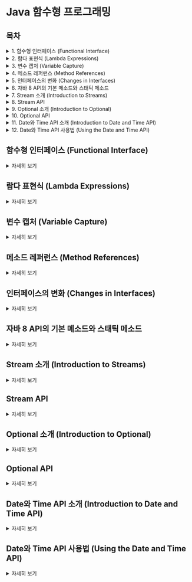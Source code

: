 

# Java 함수형 프로그래밍

## 목차
<details>
<summary>1. 함수형 인터페이스 (Functional Interface)</summary>
<a href="#함수형-인터페이스-functional-interface">함수형 인터페이스 설명으로 이동</a>
</details>

<details>
<summary>2. 람다 표현식 (Lambda Expressions)</summary>
<a href="#람다-표현식-lambda-expressions">람다 표현식 설명으로 이동</a>
</details>

<details>
<summary>3. 변수 캡처 (Variable Capture)</summary>
<a href="#변수-캡처-variable-capture">변수 캡처 설명으로 이동</a>
</details>

<details>
<summary>4. 메소드 레퍼런스 (Method References)</summary>
<a href="#메소드-레퍼런스-method-references">메소드 레퍼런스 설명으로 이동</a>
</details>

<details>
<summary>5. 인터페이스의 변화 (Changes in Interfaces)</summary>
<a href="#인터페이스의-변화-changes-in-interfaces">인터페이스의 변화 설명으로 이동</a>
</details>

<details>
<summary>6. 자바 8 API의 기본 메소드와 스태틱 메소드</summary>
<a href="#자바-8-api의-기본-메소드와-스태틱-메소드">자바 8 API의 기본 메소드와 스태틱 메소드 설명으로 이동</a>
</details>

<details>
<summary>7. Stream 소개 (Introduction to Streams)</summary>
<a href="#stream-소개-introduction-to-streams">Stream 소개 설명으로 이동</a>
</details>

<details>
<summary>8. Stream API</summary>
<a href="#stream-api">Stream API 설명으로 이동</a>
</details>

<details>
<summary>9. Optional 소개 (Introduction to Optional)</summary>
<a href="#optional-소개-introduction-to-optional">Optional 소개 설명으로 이동</a>
</details>

<details>
<summary>10. Optional API</summary>
<a href="#optional-api">Optional API 설명으로 이동</a>
</details>

<details>
<summary>11. Date와 Time API 소개 (Introduction to Date and Time API)</summary>
<a href="#date와-time-api-소개-introduction-to-date-and-time-api">Date와 Time API 소개 설명으로 이동</a>
</details>

<details>
<summary>12. Date와 Time API 사용법 (Using the Date and Time API)</summary>
<a href="#date와-time-api-사용법-using-the-date-and-time-api">Date와 Time API 사용법 설명으로 이동</a>
</details>

## 함수형 인터페이스 (Functional Interface)
<details>
<summary>자세히 보기</summary>

- **함수형 인터페이스**: 추상 메소드를 딱 하나만 가지고 있는 인터페이스.
- **SAM (Single Abstract Method) 인터페이스**: 단일 추상 메소드만을 가진 인터페이스.
- **@FunctionalInterface 애노테이션**: 함수형 인터페이스임을 명시.
- **static, default 메소드**: 함수형 인터페이스 내에 공존할 수 있음.
- **람다함수**: 함수형 인터페이스를 구현할 수 있음.

### 주요 함수형 인터페이스

- **Function<T, R>**: T 타입을 받아서 R 타입을 리턴하는 함수 인터페이스.
- **BiFunction<T, U, R>**: T, U 타입을 받아서 R 타입을 리턴하는 함수 인터페이스.
- **Consumer<T>**: T 타입을 받고, 리턴 없음.
- **Supplier<T>**: 인풋 없이 T 타입을 리턴.
- **Predicate<T>**: T 타입을 받아서 boolean을 리턴.
- **UnaryOperator<T>**: Function<T, T>와 동일.
- **BinaryOperator<T>**: BiFunction<T, T, T>와 동일.
</details>

## 람다 표현식 (Lambda Expressions)
<details>
<summary>자세히 보기</summary>

- **기본 형식**: `(인자 리스트) -> {바디}`
</details>

## 변수 캡처 (Variable Capture)
<details>
<summary>자세히 보기</summary>

- **캡처된 변수**: 람다 표현식이나 익명 내부 클래스에서 외부의 지역 변수를 사용할 때, 해당 변수는 "캡처된 변수"가 됨.
- **불변성 (effective final)**: 캡처된 변수는 암묵적으로 `final`로 간주되어, 람다 또는 익명 클래스 내부에서 값을 변경할 수 없음.
- **유효 범위**: 캡처된 변수는 람다 또는 익명 클래스의 생명주기 동안 접근 가능하지만, 해당 변수의 유효 범위는 원래의 유효 범위를 벗어나지 않음.
</details>

## 메소드 레퍼런스 (Method References)
<details>
<summary>자세히 보기</summary>

- **기본 개념**: 람다가 기존 메소드 또는 생성자를 호출하는 거라면, 메소드 레퍼런스를 사용해서 표현 가능.
</details>

## 인터페이스의 변화 (Changes in Interfaces)
<details>
<summary>자세히 보기</summary>

### 인터페이스 기본 메소드와 스태틱 메소드

#### 기본 메소드 (Default Methods)

- **기본 메소드**: 인터페이스에 메소드 선언이 아니라 구현체를 제공하는 방법.
- **새 기능 추가**: 해당 인터페이스를 구현한 클래스를 깨트리지 않고 새 기능을 추가할 수 있음.
- **리스크**: 기본 메소드는 구현체가 모르게 추가된 기능으로 그만큼 리스크가 있음.
    - **런타임 에러**: 컴파일 에러는 아니지만 구현체에 따라 런타임 에러가 발생할 수 있음.
    - **문서화**: 반드시 문서화 할 것. (`@implSpec` 자바독 태그 사용).
- **Object 메소드 제외**: Object가 제공하는 기능 (`equals`, `hashCode`)는 기본 메소드로 제공할 수 없음. 구현체가 재정의해야 함.
- **제한 사항**: 본인이 수정할 수 있는 인터페이스에만 기본 메소드를 제공할 수 있음.
- **추상 메소드로 변경**: 인터페이스를 상속받는 인터페이스에서 다시 추상 메소드로 변경할 수 있음.
- **재정의 가능**: 인터페이스 구현체가 재정의 할 수도 있음.

#### 스태틱 메소드 (Static Methods)

- **유틸리티 메소드**: 해당 타입 관련 헬퍼 또는 유틸리티 메소드를 제공할 때 인터페이스에 스태틱 메소드를 제공할 수 있음.
</details>

## 자바 8 API의 기본 메소드와 스태틱 메소드
<details>
<summary>자세히 보기</summary>

### Iterable의 기본 메소드

- `forEach()`
- `spliterator()`

### Collection의 기본 메소드

- `stream() / parallelStream()`
- `removeIf(Predicate)`
- `spliterator()`

### Comparator의 기본 메소드 및 스태틱 메소드

- `reversed()`
- `thenComparing()`
- `static reverseOrder() / naturalOrder()`
- `static nullsFirst() / nullsLast()`
- `static comparing()`
</details>

## Stream 소개 (Introduction to Streams)
<details>
<summary>자세히 보기</summary>

- **Stream**: sequence of elements supporting sequential and parallel aggregate operations.
- **데이터 저장소 아님**: 데이터를 담고 있는 저장소 (컬렉션)이 아님.
- **함수형**: 스트림이 처리하는 데이터 소스를 변경하지 않음.
- **단일 처리**: 스트림으로 처리하는 데이터는 오직 한 번만 처리함.
- **무제한 가능**: 무제한일 수도 있음 (Short Circuit 메소드를 사용해서 제한 가능).
- **지연 평가**: 중개 오퍼레이션은 근본적으로 lazy 함.
- **병렬 처리**: 손쉽게 병렬 처리할 수 있음.

### 스트림 파이프라인

- **구성**: 0 또는 다수의 중개 오퍼레이션 (intermediate operation)과 한개의 종료 오퍼레이션 (terminal operation)으로 구성.
- **처리 시점**: 스트림의 데이터 소스는 오직 터미널 오퍼레이션을 실행할 때에만 처리함.

### 중개 오퍼레이션

- **Stream을 리턴**: Stream을 리턴함.
- **Stateless / Stateful**: Stateless / Stateful 오퍼레이션으로 더 상세하게 구분 가능. (대부분은 Stateless지만 distinct나 sorted처럼 이전 소스 데이터를 참조해야 하는 오퍼레이션은 Stateful 오퍼레이션임).
- **예시**: `filter`, `map`, `limit`, `skip`, `sorted`, ...

### 종료 오퍼레이션

- **Stream을 리턴하지 않음**: Stream을 리턴하지 않음.
- **예시**: `collect`, `allMatch`, `count`, `forEach`, `min`, `max`,

...
</details>

## Stream API
<details>
<summary>자세히 보기</summary>

### 걸러내기

- **Filter(Predicate)**: 데이터를 조건에 따라 필터링함.
    - **예시**: 이름이 3글자 이상인 데이터만 새로운 스트림으로.

### 변경하기

- **Map(Function) 또는 FlatMap(Function)**: 데이터를 다른 형태로 변환함.
    - **예시**: 각각의 Post 인스턴스에서 String title만 새로운 스트림으로.
    - **예시**: `List<Stream<String>>`을 `String`의 스트림으로.

### 생성하기

- **generate(Supplier) 또는 Iterate(T seed, UnaryOperator)**: 무제한 스트림 생성.
    - **예시**: 10부터 1씩 증가하는 무제한 숫자 스트림.
    - **예시**: 랜덤 int 무제한 스트림.

### 제한하기

- **limit(long) 또는 skip(long)**: 스트림의 크기를 제한함.
    - **예시**: 최대 5개의 요소가 담긴 스트림을 리턴함.
    - **예시**: 앞에서 3개를 뺀 나머지 스트림을 리턴함.

### 특정 조건 확인

- **anyMatch(), allMatch(), nonMatch()**: 스트림의 데이터가 특정 조건을 만족하는지 확인.
    - **예시**: `k`로 시작하는 문자열이 있는지 확인 (true 또는 false 리턴).
    - **예시**: 스트림의 모든 값이 10보다 작은지 확인.

### 개수 세기

- **count()**: 스트림의 요소 개수를 셈.
    - **예시**: 10보다 큰 수의 개수를 셈.

### 데이터 뭉치기

- **reduce(identity, BiFunction), collect(), sum(), max()**: 스트림의 데이터를 하나로 뭉침.
    - **예시**: 모든 숫자의 합 구하기.
    - **예시**: 모든 데이터를 하나의 `List` 또는 `Set`에 옮겨 담기.
</details>

## Optional 소개 (Introduction to Optional)
<details>
<summary>자세히 보기</summary>

- **NullPointerException 방지**: 자바 프로그래밍에서 NullPointerException을 방지하기 위함.
    - **원인**: null을 리턴하고 null 체크를 깜빡함.
- **특별한 상황 처리**: 메소드에서 작업 중 특별한 상황에서 값을 제대로 리턴할 수 없는 경우 선택할 수 있는 방법.
    - **예외를 던짐**: 비용이 비쌈 (스택트레이스를 찍어두니까).
    - **null을 리턴**: 비용 문제는 없지만, 그 코드를 사용하는 클라이언트 코드가 주의해야 함.
    - **Optional 리턴**: 클라이언트 코드에게 명시적으로 빈 값일 수도 있다는 것을 알려주고, 빈 값인 경우에 대한 처리를 강제함.

### Optional

- **컨테이너**: 오직 값 한 개가 들어있을 수도 없을 수도 있는 컨테이너.

#### 주의할 점

- **리턴값으로만 사용**: 메소드 매개변수 타입, 맵의 키 타입, 인스턴스 필드 타입으로 사용하지 말 것.
- **null 리턴 금지**: Optional을 리턴하는 메소드에서 null을 리턴하지 말 것.
- **프리미티브 타입용 Optional**: OptionalInt, OptionalLong, ...
- **Collection, Map, Stream, Array, Optional**: Optional로 감싸지 말 것.
</details>

## Optional API
<details>
<summary>자세히 보기</summary>

### Optional 만들기

- `Optional.of()`
- `Optional.ofNullable()`
- `Optional.empty()`

### Optional에 값이 있는지 없는지 확인하기

- `isPresent()`
- `isEmpty()` (Java 11부터 제공)

### Optional에 있는 값 가져오기

- `get()`
    - **주의**: 비어있는 Optional에서 값을 꺼내면 예외 발생.

### Optional에 값이 있는 경우에 그 값을 가지고 ~~를 하라.

- `ifPresent(Consumer)`
    - **예시**: "Spring"으로 시작하는 수업이 있으면 id를 출력하라.

### Optional에 값이 있으면 가져오고 없는 경우에 ~~를 리턴하라.

- `orElse(T)`
    - **예시**: "JPA"로 시작하는 수업이 없다면 비어있는 수업을 리턴하라.

### Optional에 값이 있으면 가져오고 없는 경우에 ~~를 하라.

- `orElseGet(Supplier)`
    - **예시**: "JPA"로 시작하는 수업이 없다면 새로 만들어서 리턴하라.

### Optional에 값이 없으면 에러를 던져라.

- `orElseThrow()`

### Optional에 들어있는 값 걸러내기

- `Optional.filter(Predicate)`

### Optional에 들어있는 값 변환하기

- `Optional.map(Function)`
- `Optional.flatMap(Function)`: Optional 안에 들어있는 인스턴스가 Optional인 경우에 사용하면 편리함.
</details>

## Date와 Time API 소개 (Introduction to Date and Time API)
<details>
<summary>자세히 보기</summary>

### 자바 8에 새로운 날짜와 시간 API가 생긴 이유

- **문제점**:
    - 기존 `java.util.Date` 클래스는 mutable하기 때문에 thread-safe하지 않음.
    - 클래스 이름이 명확하지 않음. Date인데 시간까지 다룸.
    - 버그 발생 여지 많음 (타입 안정성이 없고, 월이 0부터 시작).
    - 복잡한 날짜 시간 처리는 보통 Joda Time 사용.

### 자바 8에서 제공하는 Date-Time API

- **JSR-310**: 스펙의 구현체 제공.
- **디자인 철학**:
    - **Clear**
    - **Fluent**
    - **Immutable**
    - **Extensible**

### 주요 API

- **기계용 시간 (machine time)과 인류용 시간 (human time)**
    - **기계용 시간**: EPOCH (1970년 1월 1일 0시 0분 0초)부터 현재까지의 타임스탬프.
    - **인류용 시간**: 연, 월, 일, 시, 분, 초 등을 표현.
    - **타임스탬프**: `Instant` 사용.
    - **특정 날짜**: `LocalDate`, 시간(`LocalTime`), 일시(`LocalDateTime`).
    - **기간**: 시간 기반(`Duration`), 날짜 기반(`Period`).
    - **포매팅**: `DateTimeFormatter` 사용.

### 참고 자료

- [Jon Skeet의 블로그](https://codeblog.jonskeet.uk/2017/04/23/all-about-java-util-date/)
- [Java 날짜 시간 튜토리얼](https://docs.oracle.com/javase/tutorial/datetime/overview/index.html)
- [ISO 날짜 시간 튜토리얼](https://docs.oracle.com/javase/tutorial/datetime/iso/overview.html)
</details>

## Date와 Time API 사용법 (Using the Date and Time API)
<details>
<summary>자세히 보기</summary>

### 기계 시간을 표현하는 방법

- **Instant.now()**: 현재 UTC (GMT)를 리턴.
  ```java
  Instant now = Instant.now();
  System.out.println(now);
  System.out.println(now.atZone(ZoneId.of("UTC")));
  ZonedDateTime zonedDateTime = now.atZone(ZoneId.systemDefault());
  System.out.println(zonedDateTime);
  ```

### 인류용 일시를 표현하는 방법

- **LocalDateTime.now()**: 현재 시스템 Zone에 해당하는(로컬) 일시를 리턴.
- **LocalDateTime.of(int, Month, int, int, int, int)**: 로컬의 특정 일시를 리턴.
- **ZonedDateTime.of(int, Month, int, int, int, int, ZoneId)**: 특정 Zone의 특정 일시를 리턴.

### 기간을 표현하는 방법

- **Period / Duration .between()**:
  ```java
  Period between = Period.between(today, birthDay);
  System.out.println(between.get(ChronoUnit.DAYS));
  ```

### 파싱 또는 포매팅

- **포맷 참고**: [DateTimeFormatter의 미리 정의된 포맷](https://docs.oracle.com/javase/8/docs/api/java/time/format/DateTimeFormatter.html#predefined)
- **LocalDateTime.parse(String, DateTimeFormatter)**:
  ```java
  DateTimeFormatter formatter = DateTimeFormatter.ofPattern("MM/d/yyyy");
  LocalDate date = LocalDate.parse("07/15/1982", formatter);
  System.out.println(date);
  System.out.println(today.format(formatter));
  ```

### 레거시 API 지원

- **GregorianCalendar와 Date 타입의 인스턴스를 Instant나 ZonedDateTime으로 변환 가능**:
  ```java
  ZoneId newZoneAPI = TimeZone.getTimeZone("PST").toZoneId();
  TimeZone legacyZoneAPI = TimeZone.getTimeZone(newZoneAPI);
  Instant newInstant = new Date().toInstant();
  Date
